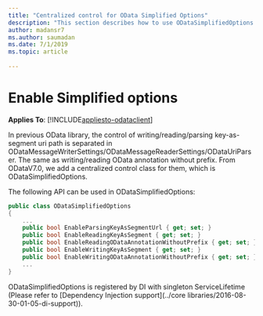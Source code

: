 ```yaml
---
title: "Centralized control for OData Simplified Options"
description: "This section describes how to use ODataSimplifiedOptions."
author: madansr7
ms.author: saumadan
ms.date: 7/1/2019
ms.topic: article
 
---
```

# Enable Simplified options
**Applies To**: [!INCLUDE[appliesto-odataclient](../../includes/appliesto-odatalib-v7.md)]

In previous OData library, the control of writing/reading/parsing key-as-segment uri path is separated in ODataMessageWriterSettings/ODataMessageReaderSettings/ODataUriParser. The same as writing/reading OData annotation without prefix. From ODataV7.0, we add a centralized control class for them, which is ODataSimplifiedOptions.

The following API can be used in ODataSimplifiedOptions:

```C#
public class ODataSimplifiedOptions
{
    ...
    public bool EnableParsingKeyAsSegmentUrl { get; set; }
    public bool EnableReadingKeyAsSegment { get; set; }
    public bool EnableReadingODataAnnotationWithoutPrefix { get; set; }
    public bool EnableWritingKeyAsSegment { get; set; }
    public bool EnableWritingODataAnnotationWithoutPrefix { get; set; }
    ...
}
```

ODataSimplifiedOptions is registered by DI with singleton ServiceLifetime (Please refer to  [Dependency Injection support](../core libraries/2016-08-30-01-05-di-support)).